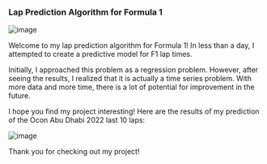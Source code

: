 ### Lap Prediction Algorithm for Formula 1

![image](https://user-images.githubusercontent.com/75729292/233994055-e5f0d520-0f23-4481-babc-bad92e347b3c.png)

Welcome to my lap prediction algorithm for Formula 1! In less than a day, I attempted to create a predictive model for F1 lap times.

Initially, I approached this problem as a regression problem. However, after seeing the results, I realized that it is actually a time series problem. With more data and more time, there is a lot of potential for improvement in the future.

I hope you find my project interesting! Here are the results of my prediction of the Ocon Abu Dhabi 2022 last 10 laps:

![image](https://user-images.githubusercontent.com/75729292/233993393-bf8b2d83-caa0-423b-9021-d3d0881cd6e2.png)

Thank you for checking out my project!
